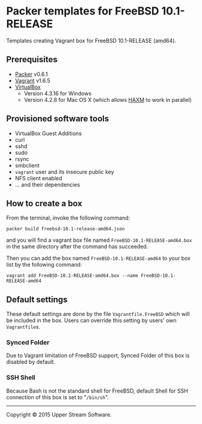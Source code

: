 # Packer templates for FreeBSD 10.1-RELEASE

Templates creating Vagrant box for FreeBSD 10.1-RELEASE (amd64).

## Prerequisites

* [Packer] v0.6.1
* [Vagrant] v1.6.5
* [VirtualBox]
	* Version 4.3.16 for Windows
	* Version 4.2.8 for Mac OS X (which allows [HAXM] to work in parallel)

[Packer]: https://www.packer.io/ "Packer by HashiCorp"
[Vagrant]: https://www.vagrantup.com/ "Vagrant"
[VirtualBox]: https://www.virtualbox.org/ "Oracle VM VirtualBox"
[HAXM]: https://software.intel.com/en-us/android/articles/intel-hardware-accelerated-execution-manager
        "Intel&reg; Hardware Accelerated Execution Manager"

## Provisioned software tools

* VirtualBox Guest Additions
* curl
* sshd
* sudo
* rsync
* smbclient
* `vagrant` user and its insecure public key
* NFS client enabled
* ... and their dependencies

## How to create a box

From the terminal, invoke the following command:

	packer build freebsd-10.1-release-amd64.json

and you will find a vagrant box file named `FreeBSD-10.1-RELEASE-amd64.box`
in the same directory after the command has succeeded.

Then you can add the box named `FreeBSD-10.1-RELEASE-amd64` to your box list
by the following command:

	vagrant add FreeBSD-10.1-RELEASE-amd64.box --name FreeBSD-10.1-RELEASE-amd64

## Default settings

These default settings are done by the file `Vagrantfile.FreeBSD` which will be included in the box.
Users can override this setting by users' own `Vagrantfile`s.

### Synced Folder

Due to Vagrant limitation of FreeBSD support, Synced Folder of this box is disabled by default.

### SSH Shell

Because Bash is not the standard shell for FreeBSD, default Shell for SSH connection of this box
is set to "`/bin/sh`".

- - -

Copyright &copy; 2015 Upper Stream Software.
